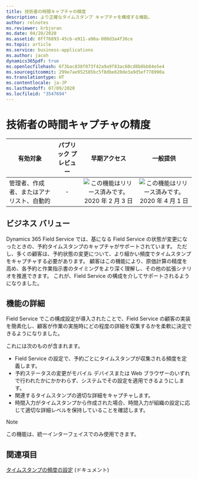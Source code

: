 ```yaml
---
title: 技術者の時間キャプチャの精度
description: より正確なタイムスタンプ キャプチャを構成する機能。
author: relnotes
ms.reviewer: krbjoran
ms.date: 04/20/2020
ms.assetid: 0ff76893-45cb-e911-a96a-000d3a4f36ce
ms.topic: article
ms.service: business-applications
ms.author: jacoh
dynamics365pdf: true
ms.openlocfilehash: 6f3bac838f073f42a9a9f83ac60cd8b8bb84e5e4
ms.sourcegitcommit: 299e7ae952585bc5f8dbe620de3a9d5ef778990a
ms.translationtype: HT
ms.contentlocale: ja-JP
ms.lasthandoff: 07/09/2020
ms.locfileid: "3547694"
---
```

# <a name="technician-time-capture-precision"></a>技術者の時間キャプチャの精度


| 有効対象    |  パブリック プレビュー | 早期アクセス | 一般提供 | 
| ---------- | :----------: |:----------: |:----------: |
|管理者、作成者、またはアナリスト、自動的|-|![この機能はリリース済みです。](/dynamics365-release-plan/media/green-checkmark.png "この機能はリリース済みです。") 2020 年 2 月 3 日| ![この機能はリリース済みです。](/dynamics365-release-plan/media/green-checkmark.png "この機能はリリース済みです。") 2020 年 4 月 1 日|


## <a name="business-value"></a>ビジネス バリュー
<!-- bv start -->
Dynamics 365 Field Service では、基になる Field Service の状態が変更になったときの、予約タイムスタンプのキャプチャがサポートされています。 ただし、多くの顧客は、予約状態の変更について、より細かい頻度でタイムスタンプをキャプチャする必要があります。 顧客はこの機能により、原価計算の精度を高め、各予約と作業指示書のタイミングをより深く理解し、その他の拡張シナリオを推進できます。    これが、Field Service の構成を介してサポートされるようになりました。
<!-- bv end -->



## <a name="feature-details"></a>機能の詳細
<!--feature detail start -->
Field Service でこの構成設定が導入されたことで、Field Service の顧客の実装を簡素化し、顧客が作業の実施時にどの程度の詳細を収集するかを柔軟に決定できるようになりました。

これには次のものが含まれます。

- Field Service の設定で、予約ごとにタイムスタンプが収集される頻度を定義します。
- 予約ステータスの変更がモバイル デバイスまたは Web ブラウザーのいずれで行われたかにかかわらず、システムでその設定を適用できるようにします。
- 関連するタイムスタンプの適切な詳細をキャプチャします。
- 時間入力がタイムスタンプから作成された場合、時間入力が組織の設定に応じて適切な詳細レベルを保持していることを確認します。
<!--feature detail end -->


> [!NOTE]
> この機能は、統一インターフェイスでのみ使用できます。







## <a name="see-also"></a>関連項目

<!--docs start-->
[タイムスタンプの頻度の設定](https://docs.microsoft.com/dynamics365/field-service/booking-timestamps#timestamp-frequency-setting) (ドキュメント)
<!--docs end-->
